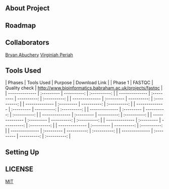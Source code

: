 ## About Project



## Roadmap


## Collaborators

[Bryan Abuchery](https://github.com/BryanAbuchery)
[Virginiah Periah](https://github.com/virginiah894)

## Tools Used
| Phases | Tools Used | Purpose | Download Link |
| Phase 1 | FASTQC | Quality check | http://www.bioinformatics.babraham.ac.uk/projects/fastqc |
| -------------- | :--------- | ----------: | :----------: |
| -------------- | :--------- | ----------: | :----------: |
| -------------- | :--------- | ----------: | :----------: |
| -------------- | :--------- | ----------: | :----------: |
| -------------- | :--------- | ----------: | :----------: |
| -------------- | :--------- | ----------: | :----------: |
| -------------- | :--------- | ----------: | :----------: |
| -------------- | :--------- | ----------: | :----------: |
| -------------- | :--------- | ----------: | :----------: |
| -------------- | :--------- | ----------: | :----------: |
| -------------- | :--------- | ----------: | :----------: |
| -------------- | :--------- | ----------: | :----------: |




## Setting Up





## LICENSE
[MIT](https://github.com/mbbu/16S-mini-project/blob/main/LICENSE)